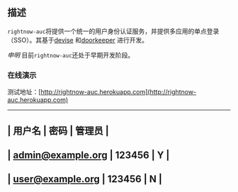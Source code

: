 ## 描述

`rightnow-auc`将提供一个统一的用户身份认证服务，并提供多应用的单点登录（SSO）。其基于[devise](https://github.com/plataformatec/devise) 和[doorkeeper](https://github.com/applicake/doorkeeper) 进行开发。

*申明* 目前`rightnow-auc`还处于早期开发阶段。

### 在线演示

测试地址：[http://rightnow-auc.herokuapp.com](http://rightnow-auc.herokuapp.com)

---------------------------------------
| 用户名            | 密码   | 管理员 |
---------------------------------------
| admin@example.org | 123456 | Y      |
---------------------------------------
| user@example.org  | 123456 | N      |
---------------------------------------
